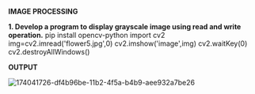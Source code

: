 **IMAGE PROCESSING**

**1. Develop a program to display grayscale image using read and write operation.**
pip install opencv-python
import cv2
img=cv2.imread('flower5.jpg',0)
cv2.imshow('image',img)
cv2.waitKey(0)
cv2.destroyAllWindows()

**OUTPUT**

![174041726-df4b96be-11b2-4f5a-b4b9-aee932a7be26](https://user-images.githubusercontent.com/98145297/175274035-294e0072-cbfe-401a-9071-261287760dfd.png)
